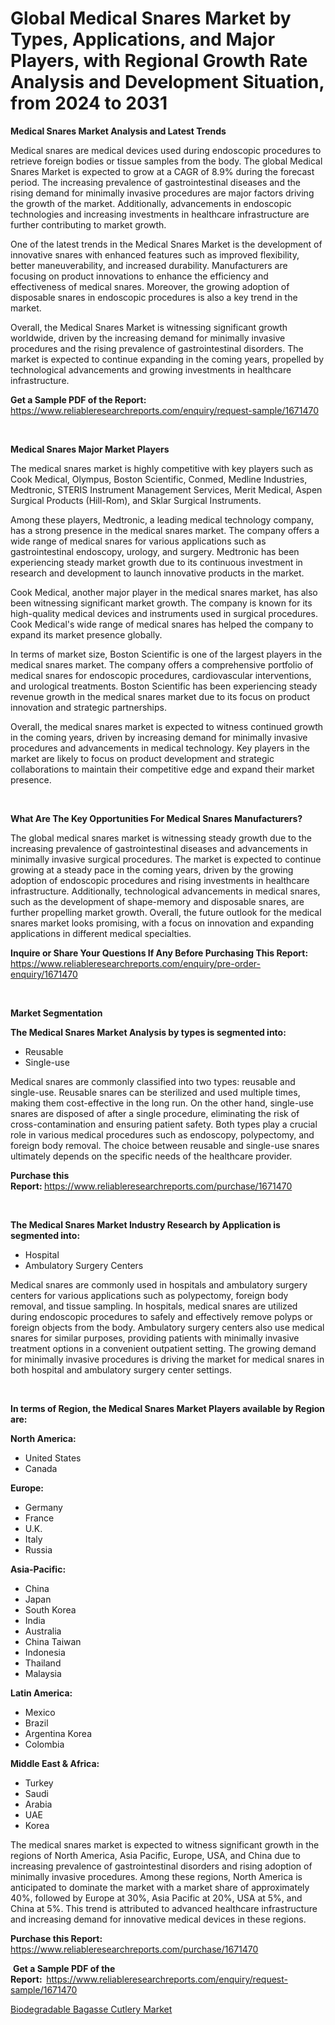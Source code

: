 <p><h1>Global Medical Snares Market by Types, Applications, and Major Players, with Regional Growth Rate Analysis and Development Situation, from 2024 to 2031</h1></p><p><strong>Medical Snares Market Analysis and Latest Trends</strong></p>
<p><p>Medical snares are medical devices used during endoscopic procedures to retrieve foreign bodies or tissue samples from the body. The global Medical Snares Market is expected to grow at a CAGR of 8.9% during the forecast period. The increasing prevalence of gastrointestinal diseases and the rising demand for minimally invasive procedures are major factors driving the growth of the market. Additionally, advancements in endoscopic technologies and increasing investments in healthcare infrastructure are further contributing to market growth.</p><p>One of the latest trends in the Medical Snares Market is the development of innovative snares with enhanced features such as improved flexibility, better maneuverability, and increased durability. Manufacturers are focusing on product innovations to enhance the efficiency and effectiveness of medical snares. Moreover, the growing adoption of disposable snares in endoscopic procedures is also a key trend in the market.</p><p>Overall, the Medical Snares Market is witnessing significant growth worldwide, driven by the increasing demand for minimally invasive procedures and the rising prevalence of gastrointestinal disorders. The market is expected to continue expanding in the coming years, propelled by technological advancements and growing investments in healthcare infrastructure.</p></p>
<p><strong>Get a Sample PDF of the Report:&nbsp;</strong> <a href="https://www.reliableresearchreports.com/enquiry/request-sample/1671470">https://www.reliableresearchreports.com/enquiry/request-sample/1671470</a></p>
<p>&nbsp;</p>
<p><strong>Medical Snares Major Market Players</strong></p>
<p><p>The medical snares market is highly competitive with key players such as Cook Medical, Olympus, Boston Scientific, Conmed, Medline Industries, Medtronic, STERIS Instrument Management Services, Merit Medical, Aspen Surgical Products (Hill-Rom), and Sklar Surgical Instruments.</p><p>Among these players, Medtronic, a leading medical technology company, has a strong presence in the medical snares market. The company offers a wide range of medical snares for various applications such as gastrointestinal endoscopy, urology, and surgery. Medtronic has been experiencing steady market growth due to its continuous investment in research and development to launch innovative products in the market.</p><p>Cook Medical, another major player in the medical snares market, has also been witnessing significant market growth. The company is known for its high-quality medical devices and instruments used in surgical procedures. Cook Medical's wide range of medical snares has helped the company to expand its market presence globally.</p><p>In terms of market size, Boston Scientific is one of the largest players in the medical snares market. The company offers a comprehensive portfolio of medical snares for endoscopic procedures, cardiovascular interventions, and urological treatments. Boston Scientific has been experiencing steady revenue growth in the medical snares market due to its focus on product innovation and strategic partnerships.</p><p>Overall, the medical snares market is expected to witness continued growth in the coming years, driven by increasing demand for minimally invasive procedures and advancements in medical technology. Key players in the market are likely to focus on product development and strategic collaborations to maintain their competitive edge and expand their market presence.</p></p>
<p>&nbsp;</p>
<p><strong>What Are The Key Opportunities For Medical Snares Manufacturers?</strong></p>
<p><p>The global medical snares market is witnessing steady growth due to the increasing prevalence of gastrointestinal diseases and advancements in minimally invasive surgical procedures. The market is expected to continue growing at a steady pace in the coming years, driven by the growing adoption of endoscopic procedures and rising investments in healthcare infrastructure. Additionally, technological advancements in medical snares, such as the development of shape-memory and disposable snares, are further propelling market growth. Overall, the future outlook for the medical snares market looks promising, with a focus on innovation and expanding applications in different medical specialties.</p></p>
<p><strong>Inquire or Share Your Questions If Any Before Purchasing This Report:</strong> <a href="https://www.reliableresearchreports.com/enquiry/pre-order-enquiry/1671470">https://www.reliableresearchreports.com/enquiry/pre-order-enquiry/1671470</a></p>
<p>&nbsp;</p>
<p><strong>Market Segmentation</strong></p>
<p><strong>The Medical Snares Market Analysis by types is segmented into:</strong></p>
<p><ul><li>Reusable</li><li>Single-use</li></ul></p>
<p><p>Medical snares are commonly classified into two types: reusable and single-use. Reusable snares can be sterilized and used multiple times, making them cost-effective in the long run. On the other hand, single-use snares are disposed of after a single procedure, eliminating the risk of cross-contamination and ensuring patient safety. Both types play a crucial role in various medical procedures such as endoscopy, polypectomy, and foreign body removal. The choice between reusable and single-use snares ultimately depends on the specific needs of the healthcare provider.</p></p>
<p><strong>Purchase this Report:&nbsp;</strong><a href="https://www.reliableresearchreports.com/purchase/1671470">https://www.reliableresearchreports.com/purchase/1671470</a></p>
<p>&nbsp;</p>
<p><strong>The Medical Snares Market Industry Research by Application is segmented into:</strong></p>
<p><ul><li>Hospital</li><li>Ambulatory Surgery Centers</li></ul></p>
<p><p>Medical snares are commonly used in hospitals and ambulatory surgery centers for various applications such as polypectomy, foreign body removal, and tissue sampling. In hospitals, medical snares are utilized during endoscopic procedures to safely and effectively remove polyps or foreign objects from the body. Ambulatory surgery centers also use medical snares for similar purposes, providing patients with minimally invasive treatment options in a convenient outpatient setting. The growing demand for minimally invasive procedures is driving the market for medical snares in both hospital and ambulatory surgery center settings.</p></p>
<p>&nbsp;</p>
<p><strong>In terms of Region, the Medical Snares Market Players available by Region are:</strong></p>
<p>
    <p> <strong> North America: </strong>
        <ul>
            <li>United States</li>
            <li>Canada</li>
        </ul>
        </p> 
    <p> <strong> Europe: </strong>
        <ul>
            <li>Germany</li>
            <li>France</li>
            <li>U.K.</li>
            <li>Italy</li>
            <li>Russia</li>
        </ul>
        </p> 
    <p> <strong> Asia-Pacific: </strong>
        <ul>
            <li>China</li>
            <li>Japan</li>
            <li>South Korea</li>
            <li>India</li>
            <li>Australia</li>
            <li>China Taiwan</li>
            <li>Indonesia</li>
            <li>Thailand</li>
            <li>Malaysia</li>
        </ul>
        </p> 
    <p> <strong> Latin America: </strong>
        <ul>
            <li>Mexico</li>
            <li>Brazil</li>
            <li>Argentina Korea</li>
            <li>Colombia</li>
        </ul>
        </p> 
    <p> <strong> Middle East & Africa: </strong>
        <ul>
            <li>Turkey</li>
            <li>Saudi</li>
            <li>Arabia</li>
            <li>UAE</li>
            <li>Korea</li>
        </ul>
    </p>
    </p>
<p><p>The medical snares market is expected to witness significant growth in the regions of North America, Asia Pacific, Europe, USA, and China due to increasing prevalence of gastrointestinal disorders and rising adoption of minimally invasive procedures. Among these regions, North America is anticipated to dominate the market with a market share of approximately 40%, followed by Europe at 30%, Asia Pacific at 20%, USA at 5%, and China at 5%. This trend is attributed to advanced healthcare infrastructure and increasing demand for innovative medical devices in these regions.</p></p>
<p><strong>Purchase this Report: </strong><a href="https://www.reliableresearchreports.com/purchase/1671470">https://www.reliableresearchreports.com/purchase/1671470</a></p>
<p>&nbsp;<strong>Get a Sample PDF of the Report:&nbsp;&nbsp;</strong><a href="https://www.reliableresearchreports.com/enquiry/request-sample/1671470">https://www.reliableresearchreports.com/enquiry/request-sample/1671470</a></p>
<p><strong></strong></p>
<p><p><a href="https://github.com/seekum/Market-Research-Report-List-1/blob/main/biodegradable-bagasse-cutlery-market.md">Biodegradable Bagasse Cutlery Market</a></p></p>